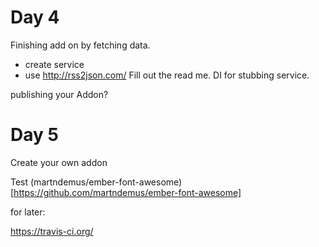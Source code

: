 # Day 4

Finishing add on by fetching data.
  * create service
  * use http://rss2json.com/
Fill out the read me.
DI for stubbing service.

publishing your Addon?

# Day 5
Create your own addon

Test
(martndemus/ember-font-awesome)[https://github.com/martndemus/ember-font-awesome]

for later:

https://travis-ci.org/
